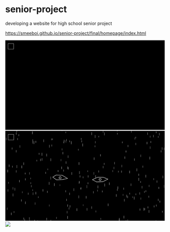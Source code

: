 # senior-project
developing a website for high school senior project

https://smeeboi.github.io/senior-project/final/homepage/index.html

![](/gifs/exhibit01.gif)
![](/gifs/exhibit02.gif)
![](/gifs/exhibit03.gif)
